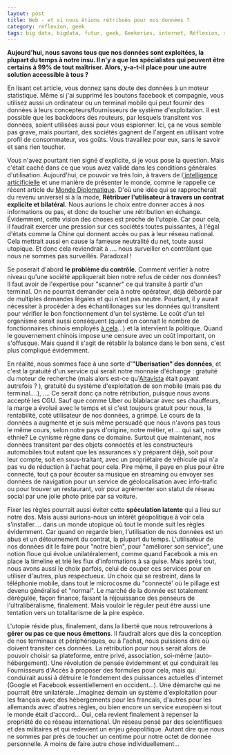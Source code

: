```yaml
---
layout: post
title: Web - et si nous étions rétribués pour nos données ?
category: reflexion, geek
tags: big data, bigdata, futur, geek, Geekeries, internet, Réflexion, réseau, utopie, web
---
```

**Aujourd'hui, nous savons tous que nos données sont exploitées, la plupart du temps à notre insu. Il n'y a que les spécialistes qui peuvent être certains à 99% de tout maîtriser. Alors, y-a-t-il place pour une autre solution accessible à tous ?**

En lisant cet article, vous donnez sans doute des données à un moteur statistique. Même si j'ai supprimé les boutons facebook et compagnie, vous utilisez aussi un ordinateur ou un terminal mobile qui peut fournir des données à leurs concepteurs/fournisseurs de système d'exploitation. Il est possible que les backdoors des routeurs, par lesquels transitent vos données, soient utilisées aussi pour vous espionner. Ici, ça ne vous semble pas grave, mais pourtant, des sociétés gagnent de l'argent en utilisant votre profil de consommateur, vos goûts. Vous travaillez pour eux, sans le savoir et sans rien toucher.

Vous n'avez pourtant rien signé d'explicite, si je vous pose la question. Mais c'était caché dans ce que vous avez validé dans les conditions générales d'utilisation. Aujourd'hui, ce pouvoir va très loin, à travers de l<a href="https://cheziceman.wordpress.com/2017/01/08/blog-lillusion-de-la-realite/">'intelligence articificielle</a> et une manière de présenter le monde, comme le rappelle ce récent article du <a href="http://blog.mondediplo.net/2016-12-15-Pour-un-populisme-numerique-de-gauche">Monde Diplomatique</a>. D'où une idée qui se rapprocherait du revenu universel si à la mode, **Rétribuer l'utilisateur à travers un contrat explicite et bilatéral.** Nous aurions le choix entre donner accès à nos informations ou pas, et donc de toucher une rétribution en échange. Évidemment, cette vision des choses est proche de l'utopie. Car pour cela, il faudrait exercer une pression sur ces sociétés toutes puissantes, à l'égal d'états comme la Chine qui donnent accès ou pas à leur réseau national. Cela mettrait aussi en cause la fameuse neutralité du net, toute aussi utopique. Et donc cela reviendrait à .... nous surveiller en contrôlant que nous ne sommes pas surveillés. Paradoxal !

Se poserait d'abord **le problème du contrôle.** Comment vérifier à notre niveau qu'une société appliquerait bien notre refus de céder nos données? Il faut avoir de l'expertise pour "scanner" ce qui transite à partir d'un terminal. On ne pourrait demander cela à notre opérateur, déjà débordé par de multiples demandes légales et qui n'est pas neutre. Pourtant, il y aurait nécessiter à procéder à des échantillonages sur les données qui transitent pour vérifier le bon fonctionnement d'un tel système. Le coût d'un tel organisme serait aussi conséquent (quand on connait le nombre de fonctionnaires chinois employés <a href="https://fr.wikipedia.org/wiki/Censure_d'Internet_en_R%C3%A9publique_populaire_de_Chine#M.C3.A9thodes_actuelles">à cela</a>...) et là intervient la politique. Quand le gouvernement chinois impose une censure avec un coût important, on s'offusque. Mais quand il s'agit de rétablir la balance dans le bon sens, c'est plus compliqué évidemment.

En réalité, nous sommes face à une sorte d'**"Uberisation" des données**, et c'est la gratuité d'un service qui serait notre monnaie d'échange : gratuité du moteur de recherche (mais alors est-ce qu'<a href="https://fr.wikipedia.org/wiki/AltaVista">Altavista</a> était payant autrefois ? ), gratuité du système d'exploitation de son mobile (mais pas du terminal....), .... Ce serait donc ça notre rétribution, puisque nous avons accepté les CGU. Sauf que comme Uber ou blablacar avec ses chauffeurs, la marge a évolué avec le temps et si c'est toujours gratuit pour nous, la rentabilité, coté utilisateur de nos données, a grimpé. Le cours de la données a augmenté et je suis même persuadé que nous n'avons pas tous le même cours, selon notre pays d'origine, notre métier, et ... qui sait, notre ethnie? Le cynisme règne dans ce domaine. Surtout que maintenant, nos données transitent par des objets connectés et les constructeurs automobiles tout autant que les assurances s'y préparent déjà, soit pour leur compte, soit en sous-traitant, avec un propriétaire de véhicule qui n'a pas vu de réduction à l'achat pour cela. Pire même, il paye en plus pour être connecté, tout ça pour écouter sa musique en streaming ou envoyer ses données de navigation pour un service de géolocalisation avec info-trafic ou pour trouver un restaurant, voir pour agrémenter son statut de réseau social par une jolie photo prise par sa voiture.

Fixer les règles pourrait aussi éviter cette **spéculation latente** qui a lieu sur notre dos. Mais aussi aurions-nous un intérêt géopolitique à voir cela s'installer.... dans un monde utopique où tout le monde suit les règles évidemment. Car quand on regarde bien, l'utilisation de nos données est un abus et un détournement du contrat, la plupart du temps. L'utilisateur de nos données dit le faire pour "notre bien", pour "améliorer son service", une notion floue qui évolue unilatéralement, comme quand Facebook a mis en place la timeline et trié les flux d'informations à sa guise. Mais après tout, nous avons aussi le choix parfois, celui de couper ces services pour en utiliser d'autres, plus respectueux. Un choix qui se restreint, dans la téléphonie mobile, dans tout le microcosme du "connecté' où le pillage est devenu généralisé et "normal". Le marché de la donnée est totalement dérégulée, façon finance, faisant la réjouissance des penseurs de l'ultralibéralisme, finalement. Mais vouloir le réguler peut être aussi une tentation vers un totalitarisme de la pire espèce.

L'utopie réside plus, finalement, dans la liberté que nous retrouverions à **gérer ou pas ce que nous émettons**. Il faudrait alors que dès la conception de nos terminaux et périphériques, ou à l'achat, nous puissions dire où doivent transiter ces données. La rétribution pour nous serait alors de pouvoir choisir sa plateforme, entre privé, association, soi-même (auto-hébergement). Une révolution de pensée évidemment et qui conduirait les Fournisseurs d'Accès à proposer des formules pour cela, mais qui conduirait aussi à détruire le fondement des puissances actuelles d'internet (Google et Facebook essentiellement en occident...). Une démarche qui ne pourrait être unilatérale...Imaginez demain un système d'exploitation pour les français avec des hébergements pour les francais, d'autres pour les allemands avec d'autres règles, ou bien encore un service européen si tout le monde était d'accord... Oui, cela revient finalement à repenser la propriété de ce réseau international. Un réseau pensé par des scientifiques et des militaires et qui redevient un enjeu géopolitique. Autant dire que nous ne sommes par près de toucher un centime pour notre octet de donnée personnelle. A moins de faire autre chose individuellement...
